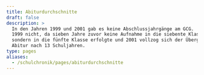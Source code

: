 ```yaml
---
title: Abiturdurchschnitte
draft: false
description: >
  In den Jahren 1999 und 2001 gab es keine Abschlussjahrgänge am GCG.
  1999 nicht, da sieben Jahre zuvor keine Aufnahme in die siebente Klasse,
  sondern in die fünfte Klasse erfolgte und 2001 vollzog sich der Übergang zum
  Abitur nach 13 Schuljahren.
type: pages
aliases:
  - /schulchronik/pages/abiturdurchschnitte
---
```


<script src="https://assets.cantorgymnasium.de/echarts/v5/echarts.min.js"></script>
<div id="chart-container"></div>
<script>
  var dom = document.getElementById("chart-container");
  echarts.registerLocale("DE", {
    time: {
        month: [
            'Januar', 'Februar', 'März', 'April', 'Mai', 'Juni',
            'Juli', 'August', 'September', 'Oktober', 'November', 'Dezember'
        ],
        monthAbbr: [
            'Jan', 'Feb', 'Mar', 'Apr', 'Mai', 'Jun',
            'Jul', 'Aug', 'Sep', 'Okt', 'Nov', 'Dez'
        ],
        dayOfWeek: [
            'Sonntag', 'Montag', 'Dienstag', 'Mittwoch', 'Donnerstag', 'Freitag', 'Samstag'
        ],
        dayOfWeekAbbr: [
            'So', 'Mo', 'Di', 'Mi', 'Do', 'Fr', 'Sa'
        ]
    },
    legend: {
        selector: {
            all: 'Alle',
            inverse: 'Invertiert'
        }
    },
    toolbox: {
        brush: {
            title: {
                rect: 'Box Auswahl',
                polygon: 'Lasso Auswahl',
                lineX: 'Horizontale Auswahl',
                lineY: 'Vertikale Auswahl',
                keep: 'Bereich Auswahl',
                clear: 'Auswahl zurücksetzen'
            }
        },
        dataView: {
            title: 'Daten Ansicht',
            lang: ['Daten Ansicht', 'Schließen', 'Aktualisieren']
        },
        dataZoom: {
            title: {
                zoom: 'Zoom',
                back: 'Zoom zurücksetzen'
            }
        },
        magicType: {
            title: {
                line: 'Zu Liniendiagramm wechseln',
                bar: 'Zu Balkendiagramm wechseln',
                stack: 'Stapel',
                tiled: 'Kachel'
            }
        },
        restore: {
            title: 'Wiederherstellen'
        },
        saveAsImage: {
            title: 'Als Bild speichern',
            lang: ['Rechtsklick zum Speichern des Bildes']
        }
    },
    series: {
        typeNames: {
            pie: 'Tortendiagramm',
            bar: 'Balkendiagramm',
            line: 'Liniendiagramm',
            scatter: 'Streudiagramm',
            effectScatter: 'Welligkeits-Streudiagramm',
            radar: 'Radar-Karte',
            tree: 'Baum',
            treemap: 'Baumkarte',
            boxplot: 'Boxplot',
            candlestick: 'Kerzenständer',
            k: 'K Liniendiagramm',
            heatmap: 'Heatmap',
            map: 'Karte',
            parallel: 'Parallele Koordinatenkarte',
            lines: 'Liniendiagramm',
            graph: 'Beziehungsgrafik',
            sankey: 'Sankey-Diagramm',
            funnel: 'Trichterdiagramm',
            gauge: 'Meßanzeige',
            pictorialBar: 'Bildlicher Balken',
            themeRiver: 'Thematische Flusskarte',
            sunburst: 'Sonnenausbruch'
        }
    },
    aria: {
        general: {
            withTitle: 'Dies ist ein Diagramm über "{title}"',
            withoutTitle: 'Dies ist ein Diagramm'
        },
        series: {
            single: {
                prefix: '',
                withName: ' mit Typ {seriesType} namens {seriesName}.',
                withoutName: ' mit Typ {seriesType}.'
            },
            multiple: {
                prefix: '. Es besteht aus {seriesCount} Serienzählung.',
                withName: ' Die Serie {seriesId} ist ein {seriesType} welcher {seriesName} darstellt.',
                withoutName: ' Die {seriesId}-Reihe ist ein {seriesType}.',
                separator: {
                    middle: '',
                    end: ''
                }
            }
        },
        data: {
            allData: 'Die Daten sind wie folgt: ',
            partialData: 'Die ersten {displayCnt} Elemente sind: ',
            withName: 'die Daten für {name} sind {value}',
            withoutName: '{value}',
            separator: {
                middle: ',',
                end: '.'
            }
        }
    }
});
  var chart = echarts.init(dom, null, {
    renderer: "canvas",
    useDirtyRect: false,
    locale: "DE"
  });
  var option;
  jQuery.get("/data/abiturdurchschnitte.json",
    function (data) {
      chart.setOption(
        (option = {
          title: {
            text: "Abiturdurchschnitte",
          },
          tooltip: {
            trigger: "axis"
          },
          xAxis: {
            data: data['abiturdurchschnitte'].map(function (item) {
              return item['jahr'];
            })
          },
          yAxis: {
            min: 1.0,
            inverse: true
          },
          toolbox: {
            right: 10,
            feature: {
              dataZoom: {
                yAxisIndex: "none"
              },
              restore: {},
              saveAsImage: {}
            }
          },
          dataZoom: [
            {
              startValue: "1992"
            },
            {
              type: "inside"
            }
          ],
          visualMap: {
            top: 50,
            right: 10,
            precision: 1,
            pieces: [
              {
                gt: 1.0,
                lte: 1.5,
                color: "#06511c",
              },
              {
                gt: 1.5,
                lte: 2.0,
                color: "#0b9834"
              },
              {
                gt: 2.0,
                lte: 2.5,
                color: "#10df4c"
              }
            ],
            outOfRange: {
              color: "#999"
            }
          },
          series: {
            name: "Abiturdurchschnitt",
            type: "line",
            data: data['abiturdurchschnitte'].map(function (item) {
              return item['schnitt'];
            }),
            markLine: {
              silent: true,
              lineStyle: {
                color: "#333"
              },
              data: [
                {
                  yAxis: 1.25
                },
                {
                  yAxis: 1.5
                },
                {
                  yAxis: 1.75
                },
                {
                  yAxis: 2.0
                },
                {
                  yAxis: 2.25
                }
              ]
            }
          }
        })
      );
    }
  );
  if (option && typeof option === "object") {
    chart.setOption(option);
  }
  window.addEventListener("resize", chart.resize);
</script>
